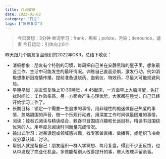 ```yaml
---
title: 几点收获
date: 2023-01-03
category: "日志"
tags: ["反思复盘"]
---
```

> 今日冥想：3分钟
> 单词学习：frank，坦率；polute，污染；denounce，谴责
> 今日运动：引体向上6个

昨天跟几个朋友复盘他们的2022年OKR，总结下收获：

- 消极想象：朋友有个特别的习惯，每周把自己关在安静黑暗的屋子里，想象最近工作、生活中可能发生的最坏情况。训练自己直面恐惧，激发行动。例如消极想象新冠疫情传播，提前准备退烧药、血氧仪、特效药，尽最大可能规避风险。
- 早睡早起：朋友恢复晚上10:30睡觉，4:45起床，一方面早上大脑清醒，免打扰时间长，工作效率高，另一方面会产生心理优势，大家都在睡觉，自己已经开始学习工作了。
- 长期目标：锁定一个需要一生追求的事情，用非理性的痴迷做自己热爱的事情，忽略周围的声音，做一个乐观行动者，用深度工作时间做最困难的事情。
- 阅读：鲸吞式阅读与精读结合，鲸吞书目围绕兴趣和长远目标，精读书目围绕优秀的人。用年度总阅读时间衡量完成情况。
- 输出式学习：对某话题或领域感兴趣，找专家做直播、做播客，或组织飞书会议分享认知、讨论。
- 帮别人就是帮自己：朋友组织一群人学冥想、每月复盘，得到不少正反馈，也从中发现了商业化机会。多做能帮别人改善提升的事，赠人玫瑰手留余香。